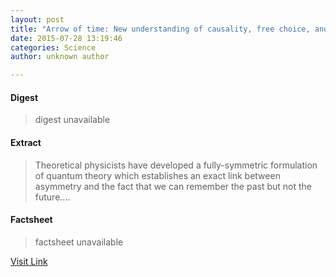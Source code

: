 ```yaml
---
layout: post
title: "Arrow of time: New understanding of causality, free choice, and why we remember the past but not the future"
date: 2015-07-28 13:19:46
categories: Science
author: unknown author

---
```



#### Digest
>digest unavailable

#### Extract
>Theoretical physicists have developed a fully-symmetric formulation of quantum theory which establishes an exact link between asymmetry and the fact that we can remember the past but not the future....

#### Factsheet
>factsheet unavailable

[Visit Link](http://www.sciencedaily.com/releases/2015/07/150728091946.htm)


